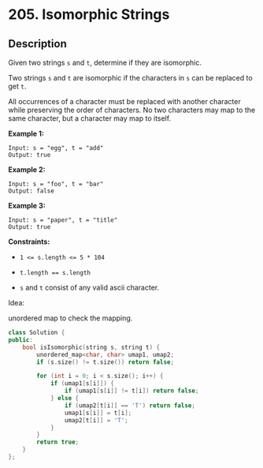 # 205. Isomorphic Strings

## **Description**

Given two strings `s` and `t`, determine if they are isomorphic.

Two strings `s` and `t` are isomorphic if the characters in `s` can be replaced to get `t`.

All occurrences of a character must be replaced with another character while preserving the order of characters. No two characters may map to the same character, but a character may map to itself.

**Example 1:**

```
Input: s = "egg", t = "add"
Output: true
```

**Example 2:**

```
Input: s = "foo", t = "bar"
Output: false
```

**Example 3:**

```
Input: s = "paper", t = "title"
Output: true
```

**Constraints:**

- `1 <= s.length <= 5 * 104`

- `t.length == s.length`

- `s` and `t` consist of any valid ascii character.

Idea:

unordered map to check the mapping.

```cpp
class Solution {
public:
    bool isIsomorphic(string s, string t) {
        unordered_map<char, char> umap1, umap2;
        if (s.size() != t.size()) return false;

        for (int i = 0; i < s.size(); i++) {
            if (umap1[s[i]]) {
                if (umap1[s[i]] != t[i]) return false;
            } else {
                if (umap2[t[i]] == 'T') return false;
                umap1[s[i]] = t[i];
                umap2[t[i]] = 'T';
            }
        }
        return true;
    }
};
```

